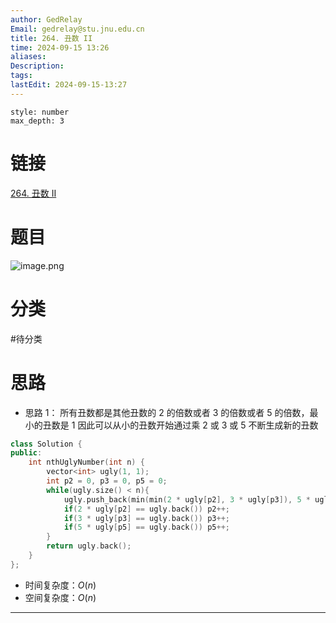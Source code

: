 ```yaml
---
author: GedRelay
Email: gedrelay@stu.jnu.edu.cn
title: 264. 丑数 II
time: 2024-09-15 13:26
aliases: 
Description: 
tags: 
lastEdit: 2024-09-15-13:27
---
```


```toc
style: number
max_depth: 3
```

# 链接
[264. 丑数 II](https://leetcode.cn/problems/ugly-number-ii/) 

# 题目
![image.png](https://ged-pic-bed.oss-cn-guangzhou.aliyuncs.com/img/202409151326584.png)


# 分类
#待分类

# 思路
- 思路 1：
所有丑数都是其他丑数的 $2$ 的倍数或者 $3$ 的倍数或者 $5$ 的倍数，最小的丑数是 $1$ 
因此可以从小的丑数开始通过乘 $2$ 或 $3$ 或 $5$ 不断生成新的丑数


```cpp
class Solution {
public:
    int nthUglyNumber(int n) {
        vector<int> ugly(1, 1);
        int p2 = 0, p3 = 0, p5 = 0;
        while(ugly.size() < n){
            ugly.push_back(min(min(2 * ugly[p2], 3 * ugly[p3]), 5 * ugly[p5]));
            if(2 * ugly[p2] == ugly.back()) p2++;
            if(3 * ugly[p3] == ugly.back()) p3++;
            if(5 * ugly[p5] == ugly.back()) p5++;
        }
        return ugly.back();
    }
};
```


- 时间复杂度：${O\left( n \right)  }$ 
- 空间复杂度：${O\left( n \right)  }$ 


---

